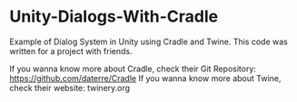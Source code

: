 # Unity-Dialogs-With-Cradle
Example of Dialog System in Unity using Cradle and Twine. This code was written for a project with friends.

If you wanna know more about Cradle, check their Git Repository: https://github.com/daterre/Cradle
If you wanna know more about Twine, check their website: twinery.org
